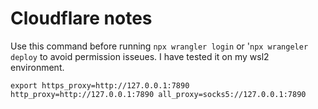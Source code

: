 # Cloudflare notes

Use this command before running `npx wrangler login` or '`npx wrangeler deploy` to avoid permission isseues. I have tested it on my wsl2 environment.

```
export https_proxy=http://127.0.0.1:7890 http_proxy=http://127.0.0.1:7890 all_proxy=socks5://127.0.0.1:7890
```